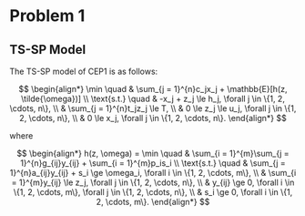 # Problem 1

## TS-SP Model

The TS-SP model of CEP1 is as follows:

$$
\begin{align*}
\min \quad & \sum_{j = 1}^{n}c_jx_j + \mathbb{E}[h(z, \tilde{\omega})] \\
\text{s.t.} \quad & -x_j + z_j \le h_j, \forall j \in \{1, 2, \cdots, n\}, \\
& \sum_{j = 1}^{n}t_jz_j \le T, \\
& 0 \le z_j \le u_j, \forall j \in \{1, 2, \cdots, n\}, \\
& 0 \le x_j, \forall j \in \{1, 2, \cdots, n\}.
\end{align*}
$$

where

$$
\begin{align*}
h(z, \omega) = \min \quad & \sum_{i = 1}^{m}\sum_{j = 1}^{n}g_{ij}y_{ij} + \sum_{i = 1}^{m}p_is_i \\
\text{s.t.} \quad & \sum_{j = 1}^{n}a_{ij}y_{ij} + s_i \ge \omega_i, \forall i \in \{1, 2, \cdots, m\}, \\
& \sum_{i = 1}^{m}y_{ij} \le z_j, \forall j \in \{1, 2, \cdots, n\}, \\
& y_{ij} \ge 0, \forall i \in \{1, 2, \cdots, m\}, \forall j \in \{1, 2, \cdots, n\}, \\
& s_i \ge 0, \forall i \in \{1, 2, \cdots, m\}.
\end{align*}
$$
